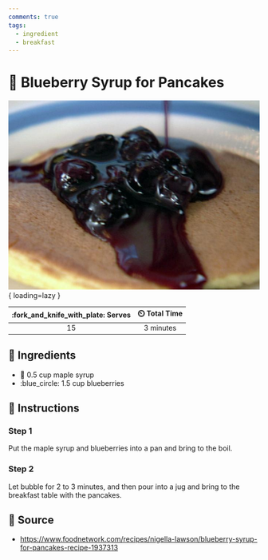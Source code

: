 ```yaml
---
comments: true
tags:
  - ingredient
  - breakfast
---
```

# :pancakes: Blueberry Syrup for Pancakes

![Blueberry Syrup for Pancakes](../assets/images/blueberry-syrup-for-pancakes.jpg){ loading=lazy }

| :fork_and_knife_with_plate: Serves | :timer_clock: Total Time |
|:----------------------------------:|:-----------------------: |
| 15 | 3 minutes |

## :salt: Ingredients

- :maple_leaf: 0.5 cup maple syrup
- :blue_circle: 1.5 cup blueberries

## :pencil: Instructions

### Step 1

Put the maple syrup and blueberries into a pan and bring to the boil.

### Step 2

Let bubble for 2 to 3 minutes, and then pour into a jug and bring to the breakfast table with the pancakes.

## :link: Source

- <https://www.foodnetwork.com/recipes/nigella-lawson/blueberry-syrup-for-pancakes-recipe-1937313>
